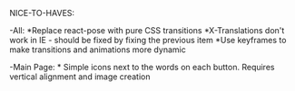 NICE-TO-HAVES:

-All:
    *Replace react-pose with pure CSS transitions
    *X-Translations don't work in IE - should be fixed by fixing the previous item
    *Use keyframes to make transitions and animations more dynamic

-Main Page:
    * Simple icons next to the words on each button. Requires vertical alignment and image creation